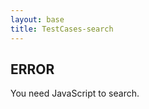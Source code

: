 ```yaml
---
layout: base
title: TestCases-search
---
```


<noscript><h2>ERROR</h2>You need JavaScript to search.</noscript>
<div id="search-results"></div>

<script>
    window.store = {
    {% for page in site.pages %}
    {% if page.title.size > 0 and page.content.size > 0 and page.dir contains "/pages/testCases" and page.url != "/pages/testCases/testcases-search.html" %}
    "{{ page.url | slugify }}": {
        "url": "{{ page.url }}",
        "title": "{{ page.title | xml_escape }}",
        "content": {{ page.content | strip_html | jsonify }}
    },
    {% endif %}
    {% endfor %}
    };
</script>

<script src="https://cdnjs.cloudflare.com/ajax/libs/lunr.js/2.3.6/lunr.min.js" integrity="sha256-M/Awbb/BYh+Rh0aGjpQid26p1b2OBsrk2k9yAvQxPV0=" crossorigin="anonymous"></script>
<script src="{{ site.baseurl }}/assets/js/search.js"></script>
